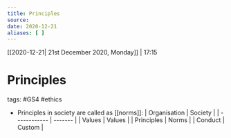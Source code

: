 ```yaml
---
title: Principles
source:
date: 2020-12-21
aliases: [ ]
---
```

[[2020-12-21| 21st December 2020, Monday]] | 17:15

# Principles
tags: #GS4 #ethics 

- Principles in society are called as [[norms]]: 
| Organisation | Society |
| ------------ | ------- |
| Values       | Values  |
| Principles   | Norms   |
| Conduct      | Custom  | 


